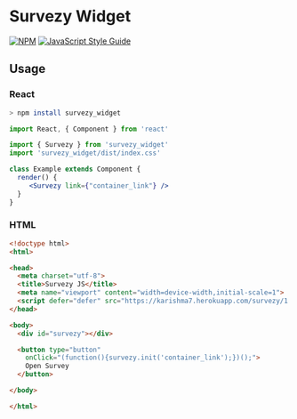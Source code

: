 # Survezy Widget

[![NPM](https://img.shields.io/npm/v/survezy_widget.svg)](https://www.npmjs.com/package/survezy_widget) [![JavaScript Style Guide](https://img.shields.io/badge/code_style-standard-brightgreen.svg)](https://standardjs.com)

## Usage

### React

```bash
> npm install survezy_widget
```

```jsx
import React, { Component } from 'react'

import { Survezy } from 'survezy_widget'
import 'survezy_widget/dist/index.css'

class Example extends Component {
  render() {
     <Survezy link={"container_link"} />
  }
}
```

### HTML

```html
<!doctype html>
<html>

<head>
  <meta charset="utf-8">
  <title>Survezy JS</title>
  <meta name="viewport" content="width=device-width,initial-scale=1">
  <script defer="defer" src="https://karishma7.herokuapp.com/survezy/1.0.7/survezy.js"></script>
</head>

<body>
  <div id="survezy"></div>

  <button type="button"
    onClick="(function(){survezy.init('container_link');})();">
    Open Survey
  </button>

</body>

</html>
```
